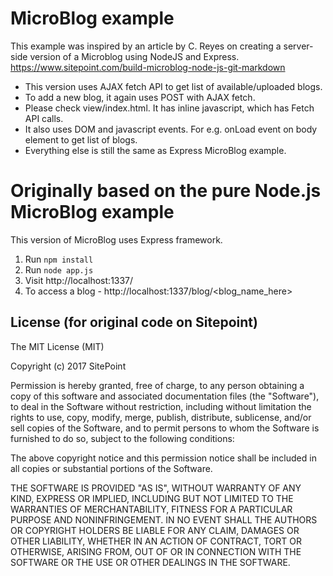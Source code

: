 # MicroBlog example

This example was inspired by an article by C. Reyes on creating a server-side version of a Microblog using NodeJS and Express.
https://www.sitepoint.com/build-microblog-node-js-git-markdown

- This version uses AJAX fetch API to get list of available/uploaded blogs.
- To add a new blog, it again uses POST with AJAX fetch.
- Please check view/index.html. It has inline javascript, which has Fetch API calls.
- It also uses DOM and javascript events. For e.g. onLoad event on body element to get list of blogs.
- Everything else is still the same as Express MicroBlog example.

# Originally based on the pure Node.js MicroBlog example

This version of MicroBlog uses Express framework.
1. Run `npm install`
2. Run `node app.js`
3. Visit http://localhost:1337/
4. To access a blog - http://localhost:1337/blog/<blog_name_here>


## License (for original code on Sitepoint)

The MIT License (MIT)

Copyright (c) 2017 SitePoint

Permission is hereby granted, free of charge, to any person obtaining a copy of this software and associated documentation files (the "Software"), to deal in the Software without restriction, including without limitation the rights to use, copy, modify, merge, publish, distribute, sublicense, and/or sell copies of the Software, and to permit persons to whom the Software is furnished to do so, subject to the following conditions:

The above copyright notice and this permission notice shall be included in all copies or substantial portions of the Software.

THE SOFTWARE IS PROVIDED "AS IS", WITHOUT WARRANTY OF ANY KIND, EXPRESS OR IMPLIED, INCLUDING BUT NOT LIMITED TO THE WARRANTIES OF MERCHANTABILITY, FITNESS FOR A PARTICULAR PURPOSE AND NONINFRINGEMENT. IN NO EVENT SHALL THE AUTHORS OR COPYRIGHT HOLDERS BE LIABLE FOR ANY CLAIM, DAMAGES OR OTHER LIABILITY, WHETHER IN AN ACTION OF CONTRACT, TORT OR OTHERWISE, ARISING FROM, OUT OF OR IN CONNECTION WITH THE SOFTWARE OR THE USE OR OTHER DEALINGS IN THE SOFTWARE.
